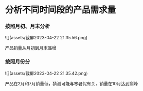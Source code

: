 # 分析不同时间段的产品需求量

### 按照月初、月末分析

![](assets/截屏2023-04-22 21.35.56.png)

产品销量从月初到月末递增

### 按照月份分

![](assets/截屏2023-04-22 21.35.42.png)

产品在2月和7月销量低，猜测可能与寒暑假有关，销量在10月达到巅峰

